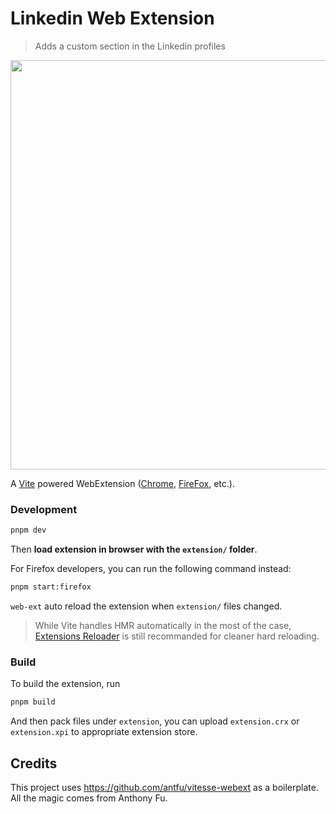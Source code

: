 # Linkedin Web Extension

> Adds a custom section in the Linkedin profiles

<p align="center">
<img width="655" src="https://user-images.githubusercontent.com/6775220/142335875-18fea440-c499-467b-884c-78154344c92b.png"><br/>
</p>

A [Vite](https://vitejs.dev/) powered WebExtension ([Chrome](https://developer.chrome.com/docs/extensions/reference/), [FireFox](https://addons.mozilla.org/en-US/developers/), etc.).

### Development

```bash
pnpm dev
```

Then **load extension in browser with the `extension/` folder**.

For Firefox developers, you can run the following command instead:

```bash
pnpm start:firefox
```

`web-ext` auto reload the extension when `extension/` files changed.

> While Vite handles HMR automatically in the most of the case, [Extensions Reloader](https://chrome.google.com/webstore/detail/fimgfedafeadlieiabdeeaodndnlbhid) is still recommanded for cleaner hard reloading.

### Build

To build the extension, run

```bash
pnpm build
```

And then pack files under `extension`, you can upload `extension.crx` or `extension.xpi` to appropriate extension store.

## Credits

This project uses https://github.com/antfu/vitesse-webext as a boilerplate. All the magic comes from Anthony Fu.
